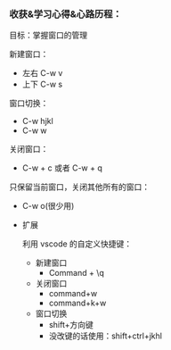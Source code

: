 ### 收获&学习心得&心路历程：

目标：掌握窗⼝的管理
    
新建窗⼝：

- 左右 C-w v
- 上下 C-w s

窗⼝切换：

- C-w hjkl
- C-w w

关闭窗⼝：

- C-w + c 或者 C-w + q

只保留当前窗⼝，关闭其他所有的窗⼝：

- C-w o(很少用)
- 扩展
    
    利⽤ vscode 的⾃定义快捷键：
    
    - 新建窗⼝
        - Command + \q
    - 关闭窗⼝
        - command+w
        - command+k+w
    - 窗⼝切换
        - shift+⽅向键
        - 没改键的话使⽤：shift+ctrl+jkhl